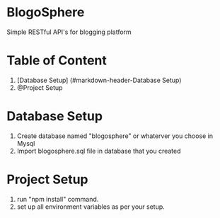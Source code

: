 # BlogoSphere
Simple RESTful API's for blogging platform

# Table of Content
  1. [Database Setup] (#markdown-header-Database Setup)
  2. @Project Setup
# Database Setup
1. Create database named "blogosphere" or whaterver you choose in Mysql
2. Import blogosphere.sql file in database that you created

# Project Setup
  1. run "npm install" command.
  2. set up all environment variables as per your setup.
  
  


